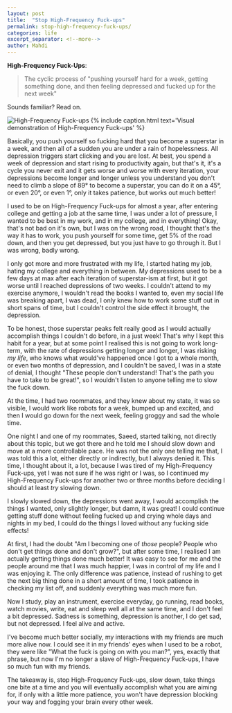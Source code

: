 ```yaml
---
layout: post
title:  "Stop High-Frequency Fuck-ups"
permalink: stop-high-frequency-fuck-ups/
categories: life
excerpt_separator: <!--more-->
author: Mahdi
---
```


**High-Frequency Fuck-Ups**:

> The cyclic process of "pushing yourself hard for a week, getting something
done, and then feeling depressed and fucked up for the next week"
 
Sounds familiar? Read on.

![High-Frequency Fuck-ups](/img/productivity-chart.jpg) {% include caption.html
text='Visual demonstration of High-Frequency Fuck-ups' %}

<!--more-->

Basically, you push yourself so fucking hard that you become a superstar in a
week, and then all of a sudden you are under a rain of hopelessness. All
depression triggers start clicking and you are lost. At best, you spend a week
of depression and start rising to productivity again, but that's it, it's a
cycle you never exit and it gets worse and worse with every iteration, your
depressions become longer and longer unless you understand you don't need to
climb a slope of 89° to become a superstar, you can do it on a 45°, or even 20°,
or even 1°, only it takes patience, but works out much better!

I used to be on High-Frequency Fuck-ups for almost a year, after entering
college and getting a job at the same time, I was under a lot of pressure, I
wanted to be best in my work, and in my college, and in everything! Okay, that's
not bad on it's own, but I was on the wrong road, I thought that's the way it
has to work, you push yourself for some time, get 5% of the road down, and then
you get depressed, but you just have to go through it. But I was wrong, badly
wrong.

I only got more and more frustrated with my life, I started hating my job,
hating my college and everything in between. My depressions used to be a few
days at max after each iteration of superstar-ism at first, but it got worse
until I reached depressions of two weeks. I couldn't attend to my exercise
anymore, I wouldn't read the books I wanted to, even my social life was breaking
apart, I was dead, I only knew how to work some stuff out in short spans of
time, but I couldn't control the side effect it brought, the depression.

To be honest, those superstar peaks felt really good as I would actually
accomplish things I couldn't do before, in a just week! That's why I kept this
habit for a year, but at some point I realised this is not going to work
long-term, with the rate of depressions getting longer and longer, I was risking
_my life_, who knows what would've happened once I got to a whole month, or even
two months of depression, and I couldn't be saved, I was in a state of denial, I
thought "These people don't understand! That's the path you have to take to be
great!", so I wouldn't listen to anyone telling me to slow the fuck down.

At the time, I had two roommates, and they knew about my state, it was so
visible, I would work like robots for a week, bumped up and excited, and then I
would go down for the next week, feeling groggy and sad the whole time.

One night I and one of my roommates, Saeed, started talking, not directly about
this topic, but we got there and he told me I should slow down and move at a
more controllable pace. He was not the only one telling me that, I was told this
a lot, either directly or indirectly, but I always denied it. This time, I
thought about it, a lot, because I was tired of my High-Frequency Fuck-ups, yet
I was not sure if he was right or I was, so I continued my High-Frequency
Fuck-ups for another two or three months before deciding I should at least _try_
slowing down.

I slowly slowed down, the depressions went away, I would accomplish the things I
wanted, only slightly longer, but damn, it was great! I could continue getting
stuff done without feeling fucked up and crying whole days and nights in my bed,
I could do the things I loved without any fucking side effects!

At first, I had the doubt "Am I becoming one of _those_ people? People who don't
get things done and don't grow?", but after some time, I realised I am actually
getting things done much better! It was easy to see for me and the people around
me that I was much happier, I was in control of my life and I was enjoying it.
The only difference was patience, instead of rushing to get the next big thing
done in a short amount of time, I took patience in checking my list off, and
suddenly everything was much more fun.

Now I study, play an instrument, exercise everyday, go running, read books,
watch movies, write, eat and sleep well all at the same time, and I don't feel a
bit depressed. Sadness is something, depression is another, I do get sad, but
not depressed. I feel alive and active.

I've become much better socially, my interactions with my friends are much more
alive now. I could see it in my friends' eyes when I used to be a robot, they
were like "What the fuck is going on with you man?", yes, exactly that phrase,
but now I'm no longer a slave of High-Frequency Fuck-ups, I have so much fun
with my friends.

The takeaway is, stop High-Frequency Fuck-ups, slow down, take things one bite
at a time and you will eventually accomplish what you are aiming for, if only
with a little more patience, you won't have depression blocking your way and
fogging your brain every other week.
